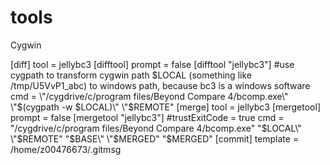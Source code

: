 # tools
Cygwin

[diff]
    tool = jellybc3
[difftool]
    prompt = false
[difftool "jellybc3"]
    #use cygpath to transform cygwin path $LOCAL (something like /tmp/U5VvP1_abc) to windows path, because bc3 is a windows software
    cmd = \"/cygdrive/c/program files/Beyond Compare 4/bcomp.exe\" \"$(cygpath -w $LOCAL)\" \"$REMOTE\"
[merge]
    tool = jellybc3
[mergetool]
    prompt = false
[mergetool "jellybc3"]
    #trustExitCode = true
    cmd = \"/cygdrive/c/program files/Beyond Compare 4/bcomp.exe\" \"$LOCAL\" \"$REMOTE\" \"$BASE\" \"$MERGED\" \"$MERGED\"
[commit]
	template = /home/z00476673/.gitmsg
